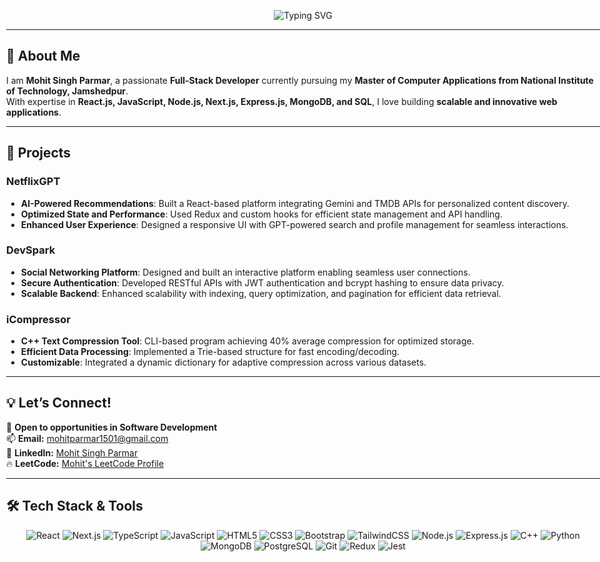 <div style="position: fixed; top: 10px; left: 10px; z-index: 1000;">
  <!-- Typing Animation -->
  <p align="center">
    <img src="https://readme-typing-svg.herokuapp.com?font=Cooper+Black&color=FFFFFF&size=30&center=true&vCenter=true&width=1000&height=30&lines=Hi+My+name+is+Mohit+%F0%9F%91%8B;I'm+a+Full-Stack+Developer+%F0%9F%92%BB;I+love+building+scalable+web+applications" alt="Typing SVG">
  </p>

---

## 👋 About Me  
I am **Mohit Singh Parmar**, a passionate **Full-Stack Developer** currently pursuing my **Master of Computer Applications from National Institute of Technology, Jamshedpur**.  
With expertise in **React.js, JavaScript, Node.js, Next.js, Express.js, MongoDB, and SQL**, I love building **scalable and innovative web applications**.  

---

## 🚀 Projects  

### **NetflixGPT**  
- **AI-Powered Recommendations**: Built a React-based platform integrating Gemini and TMDB APIs for personalized content discovery.  
- **Optimized State and Performance**: Used Redux and custom hooks for efficient state management and API handling.  
- **Enhanced User Experience**: Designed a responsive UI with GPT-powered search and profile management for seamless interactions.

### **DevSpark**  
- **Social Networking Platform**: Designed and built an interactive platform enabling seamless user connections.  
- **Secure Authentication**: Developed RESTful APIs with JWT authentication and bcrypt hashing to ensure data privacy.  
- **Scalable Backend**: Enhanced scalability with indexing, query optimization, and pagination for efficient data retrieval.

### **iCompressor**  
- **C++ Text Compression Tool**: CLI-based program achieving 40% average compression for optimized storage.  
- **Efficient Data Processing**: Implemented a Trie-based structure for fast encoding/decoding.  
- **Customizable**: Integrated a dynamic dictionary for adaptive compression across various datasets.

---

## 💡 Let’s Connect!  
💼 **Open to opportunities in Software Development**  
📫 **Email:** mohitparmar1501@gmail.com  
🔗 **LinkedIn:** [Mohit Singh Parmar](https://www.linkedin.com/in/mohit-singh-parmar-1ba948274/)  
🔥 **LeetCode:** [Mohit's LeetCode Profile](https://leetcode.com/mohitparmar1501/)  

---

## 🛠️ Tech Stack & Tools  

<p align="center">
  <!-- Frontend -->
  <img src="https://img.shields.io/badge/React-20232A?style=for-the-badge&logo=react&logoColor=61DAFB" alt="React">
  <img src="https://img.shields.io/badge/Next.js-000000?style=for-the-badge&logo=next.js&logoColor=white" alt="Next.js">
  <img src="https://img.shields.io/badge/TypeScript-3178C6?style=for-the-badge&logo=typescript&logoColor=white" alt="TypeScript">
  <img src="https://img.shields.io/badge/JavaScript-F7DF1E?style=for-the-badge&logo=javascript&logoColor=black" alt="JavaScript">
  <img src="https://img.shields.io/badge/HTML5-E34F26?style=for-the-badge&logo=html5&logoColor=white" alt="HTML5">
  <img src="https://img.shields.io/badge/CSS3-1572B6?style=for-the-badge&logo=css3&logoColor=white" alt="CSS3">
  <img src="https://img.shields.io/badge/Bootstrap-563D7C?style=for-the-badge&logo=bootstrap&logoColor=white" alt="Bootstrap">
  <img src="https://img.shields.io/badge/TailwindCSS-06B6D4?style=for-the-badge&logo=tailwindcss&logoColor=white" alt="TailwindCSS">

  <!-- Backend -->
  <img src="https://img.shields.io/badge/Node.js-43853D?style=for-the-badge&logo=node.js&logoColor=white" alt="Node.js">
  <img src="https://img.shields.io/badge/Express.js-000000?style=for-the-badge&logo=express&logoColor=white" alt="Express.js">
  <img src="https://img.shields.io/badge/C%2B%2B-00599C?style=for-the-badge&logo=cplusplus&logoColor=white" alt="C++">
  <img src="https://img.shields.io/badge/Python-3776AB?style=for-the-badge&logo=python&logoColor=white" alt="Python">

  <!-- Databases -->
  <img src="https://img.shields.io/badge/MongoDB-47A248?style=for-the-badge&logo=mongodb&logoColor=white" alt="MongoDB">
  <img src="https://img.shields.io/badge/PostgreSQL-336791?style=for-the-badge&logo=postgresql&logoColor=white" alt="PostgreSQL">

  <!-- Tools -->
  <img src="https://img.shields.io/badge/Git-F05032?style=for-the-badge&logo=git&logoColor=white" alt="Git">
  <img src="https://img.shields.io/badge/Redux-764ABC?style=for-the-badge&logo=redux&logoColor=white" alt="Redux">
  <img src="https://img.shields.io/badge/Jest-C21325?style=for-the-badge&logo=jest&logoColor=white" alt="Jest">
</p>
